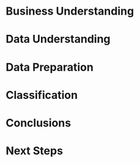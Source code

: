 # Business Understanding

# Data Understanding

# Data Preparation

# Classification

# Conclusions

# Next Steps
